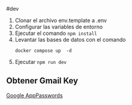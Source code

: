 #dev
1. Clonar el archivo env.template a .env
2. Configurar las variables de entorno
3. Ejecutar el comando ```npm install```
4. Levantar las bases de datos con el comando
    ``` 
    docker compose up  -d
    ```
5. Ejecutar ```npm run dev ```


## Obtener Gmail Key
[Google AppPasswords](https://myaccount.google.com/u/0/apppasswords)